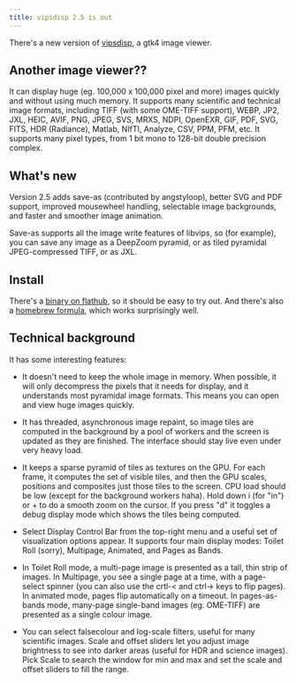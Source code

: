 ```yaml
---
title: vipsdisp 2.5 is out
---
```


There's a new version of [vipsdisp](https://github.com/jcupitt/vipsdisp),
a gtk4 image viewer.

## Another image viewer??

It can display huge (eg. 100,000 x 100,000 pixel and more) images quickly
and without using much memory. It supports many scientific and technical
image formats, including TIFF (with some OME-TIFF support), WEBP, JP2, JXL,
HEIC, AVIF, PNG, JPEG, SVS, MRXS, NDPI, OpenEXR, GIF, PDF, SVG, FITS, HDR
(Radiance), Matlab, NIfTI, Analyze, CSV, PPM, PFM, etc. It supports many
pixel types, from 1 bit mono to 128-bit double precision complex.

## What's new

Version 2.5 adds save-as (contributed by angstyloop), better SVG and PDF
support, improved mousewheel handling, selectable image backgrounds, and
faster and smoother image animation.

Save-as supports all the image write features of libvips, so (for example),
you can save any image as a DeepZoom pyramid, or as tiled pyramidal
JPEG-compressed TIFF, or as JXL.

## Install

There's a [binary on
flathub](https://flathub.org/apps/details/org.libvips.vipsdisp),
so it should be easy to try out. And there's also a [homebrew
formula](https://github.com/jcupitt/homebrew-core/commit/faae7e9568f49508316a60d6f70660b9f35b54a6),
which works surprisingly well.

## Technical background

It has some interesting features:

* It doesn't need to keep the whole image in memory. When possible, it will
  only decompress the pixels that it needs for display, and it understands most
  pyramidal image formats. This means you can open and view huge images quickly.

* It has threaded, asynchronous image repaint, so image tiles are computed
  in the background by a pool of workers and the screen is updated as they
  are finished. The interface should stay live even under very heavy load.

* It keeps a sparse pyramid of tiles as textures on the GPU. For each frame,
  it computes the set of visible tiles, and then the GPU scales, positions
  and composites just those tiles to the screen. CPU load should be low
  (except for the background workers haha). Hold down i (for "in") or +
  to do a smooth zoom on the cursor. If you press "d" it toggles a debug
  display mode which shows the tiles being computed.

* Select Display Control Bar from the top-right menu and a useful set of
  visualization options appear. It supports four main display modes: Toilet
  Roll (sorry), Multipage, Animated, and Pages as Bands.

* In Toilet Roll mode, a multi-page image is presented as a tall, thin strip
  of images. In Multipage, you see a single page at a time, with a page-select
  spinner (you can also use the crtl-< and ctrl-> keys to flip pages). In
  animated mode, pages flip automatically on a timeout. In pages-as-bands
  mode, many-page single-band images (eg. OME-TIFF) are presented as a single
  colour image.

* You can select falsecolour and log-scale filters, useful for many scientific
  images. Scale and offset sliders let you adjust image brightness to see into
  darker areas (useful for HDR and science images). Pick Scale to search the
  window for min and max and set the scale and offset sliders to fill the range.
